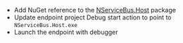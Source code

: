  * Add NuGet reference to the [NServiceBus.Host](/nservicebus/hosting/nservicebus-host/) package
 * Update endpoint project Debug start action to point to `NServiceBus.Host.exe`
 * Launch the endpoint with debugger